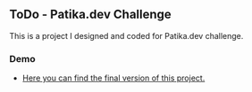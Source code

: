 ## ToDo - Patika.dev Challenge

This is a project I designed and coded for Patika.dev challenge.

### Demo

- [Here you can find the final version of this project.]()
